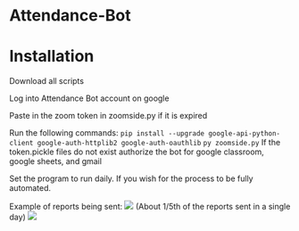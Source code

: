 # Attendance-Bot
# Installation
Download all scripts

Log into Attendance Bot account on google

Paste in the zoom token in zoomside.py if it is expired

Run the following commands:
`pip install --upgrade google-api-python-client google-auth-httplib2 google-auth-oauthlib`
`py zoomside.py`
If the token.pickle files do not exist authorize the bot for google classroom, google sheets, and gmail

Set the program to run daily. If you wish for the process to be fully automated.

Example of reports being sent:
![](https://i.ibb.co/xmK8GpY/report.png)
(About 1/5th of the reports sent in a single day)
![](https://i.ibb.co/GM84v9s/emailscreenshots.png)
